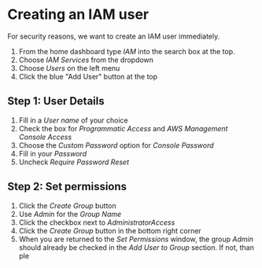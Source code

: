 # Creating an IAM user
For security reasons, we want to create an IAM user immediately.

1. From the home dashboard type *IAM* into the search box at the top.
2. Choose *IAM Services* from the dropdown
3. Choose *Users* on the left menu
4. Click the blue "Add User" button at the top

## Step 1: User Details
1. Fill in a *User name* of your choice
2. Check the box for *Programmatic Access* and *AWS Management Console Access*
3. Choose the *Custom Password* option for *Console Password*
4. Fill in your *Password*
5. Uncheck *Require Password Reset*

## Step 2: Set permissions
1. Click the *Create Group* button
2. Use *Admin* for the *Group Name*
3. Click the checkbox next to *AdministratorAccess*
4. Click the *Create Group* button in the bottom right corner
5. When you are returned to the *Set Permissions* window, the group *Admin* should already be checked in the *Add User to Group* section. If not, than ple
<!--stackedit_data:
eyJoaXN0b3J5IjpbLTE5Mzc3Nzc0ODEsMTc4NzMxMTM1NywxND
UxOTA4NzI5LDcxODU2ODk5MiwtMTIxMDQzMjgsLTE5Nzk5MTAw
MzksLTcwMDUzMjg1NSwxOTE0MTg0OTkwLC0xNjQwOTI5MzM0LD
IxMDc0NTA2NDksMTUwNjU4OTE0N119
-->